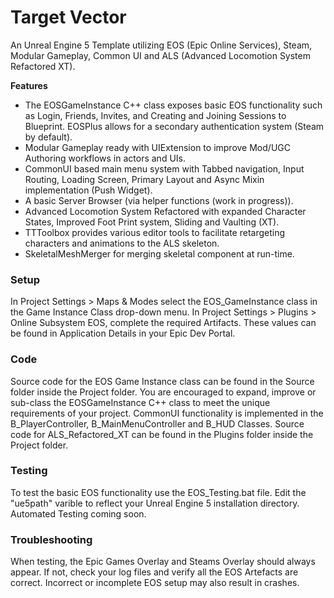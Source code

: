 # Target Vector
An Unreal Engine 5 Template utilizing EOS (Epic Online Services), Steam, Modular Gameplay, Common UI and ALS (Advanced Locomotion System Refactored XT).

**Features**

- The EOSGameInstance C++ class exposes basic EOS functionality such as Login, Friends, Invites, and Creating and Joining Sessions to Blueprint. EOSPlus allows for a secondary authentication system (Steam by default).
- Modular Gameplay ready with UIExtension to improve Mod/UGC Authoring workflows in actors and UIs.
- CommonUI based main menu system with Tabbed navigation, Input Routing, Loading Screen, Primary Layout and Async Mixin implementation (Push Widget).
- A basic Server Browser (via helper functions (work in progress)). 
- Advanced Locomotion System Refactored with expanded Character States, Improved Foot Print system, Sliding and Vaulting (XT).
- TTToolbox provides various editor tools to facilitate retargeting characters and animations to the ALS skeleton.
- SkeletalMeshMerger for merging skeletal component at run-time.

### Setup
In Project Settings > Maps & Modes select the EOS_GameInstance class in the Game Instance Class drop-down menu.
In Project Settings > Plugins > Online Subsystem EOS, complete the required Artifacts. These values can be found in Application Details in your Epic Dev Portal.

### Code
Source code for the EOS Game Instance class can be found in the Source folder inside the Project folder. You are encouraged to expand, improve or sub-class the EOSGameInstance C++ class to meet the unique requirements of your project.
CommonUI functionality is implemented in the B_PlayerController, B_MainMenuController and B_HUD Classes.
Source code for ALS_Refactored_XT can be found in the Plugins folder inside the Project folder.

### Testing
To test the basic EOS functionality use the EOS_Testing.bat file. Edit the "ue5path" varible to reflect your Unreal Engine 5 installation directory.
Automated Testing coming soon.

### Troubleshooting
When testing, the Epic Games Overlay and Steams Overlay should always appear. If not, check your log files and verify all the EOS Artefacts are correct. Incorrect or incomplete EOS setup may also result in crashes.
